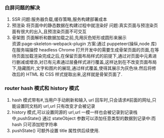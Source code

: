 ### 白屏问题的解决

1.  SSR 问题:服务器负载,缓存策略,服务构建部署成本
2.  预渲染 将页面中的静态数据在构建过程中就渲染好 问题:真实页面与预渲染页面有很大的出入,且预渲染页面不可交互
3.  骨架图 页面解析和数据加载之前,先用灰色矩形或圆形来展示  
    资源:page-skeleton-webpack-plugin
    方案:通过 puppeteer(操纵,node 库) 在服务端操控 headless Chrome 打开开发中的需要生成骨架页面的页面,在等待页面加载渲染完成之后,在保留页面布局样式的前提下,通过对页面中元素进行删减或增添,对已有元素通过层叠样式进行覆盖,这样达到在不改变页面布局下,隐藏图片,文字和图片的展现,通过样式覆盖,使得其展示为灰色块.然后将修改后的 HTML 和 CSS 样式提取出来,这样就是骨架页面了.

### router hash 模式和 history 模式

1. hash 模式带有#,当用户手动刷新和输入 url 回车时,只会请求#前面的网址,只能设置同文档的 url,url 只有改变才会被记录
2. history 模式,可以设置同源的 url,url 一模一样也会被记录到记录栈中,pushState() 通过 stateObject 参数可以添加任意类型的数据到记录中:而 hash 只可添加短字符串
3. pushState() 可额外设置 title 属性供后续使用.
